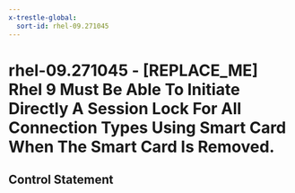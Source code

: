 ```yaml
---
x-trestle-global:
  sort-id: rhel-09.271045
---
```


# rhel-09.271045 - \[REPLACE_ME\] Rhel 9 Must Be Able To Initiate Directly A Session Lock For All Connection Types Using Smart Card When The Smart Card Is Removed.

## Control Statement
